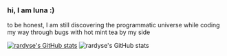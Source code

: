 ### hi, I am luna :)

to be honest, I am still discovering the programmatic universe while coding my way through bugs with hot mint tea by my side

[![rardyse's GitHub stats](https://github-readme-stats.vercel.app/api?username=rardyse)](https://github.com/anuraghazra/github-readme-stats)
![rardyse's GitHub stats](https://github-readme-stats.vercel.app/api?username=rardyse&show_icons=true&theme=merko)
